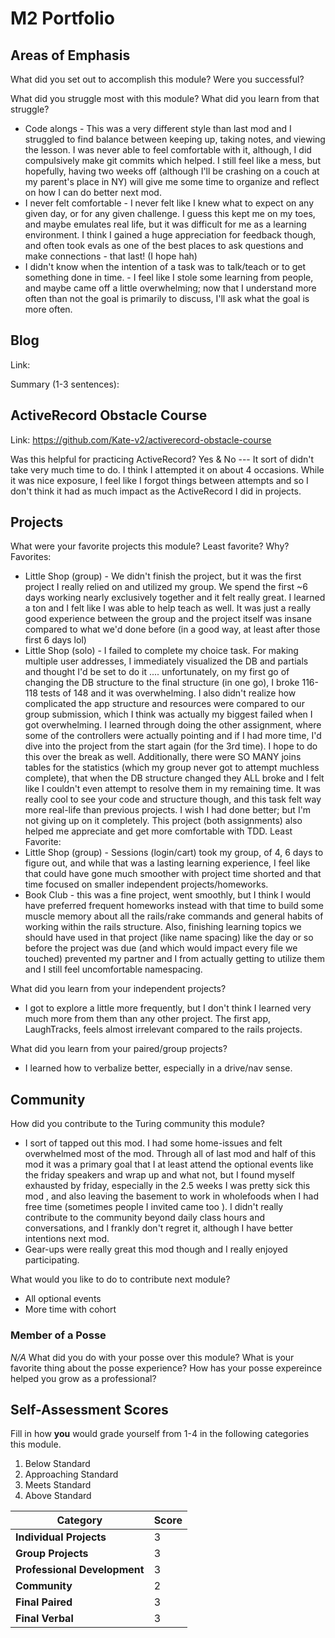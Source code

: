 # M2 Portfolio

## Areas of Emphasis

What did you set out to accomplish this module? Were you successful?


What did you struggle most with this module? What did you learn from that struggle?
- Code alongs - This was a very different style than last mod and I struggled to find balance between keeping up, taking notes, and viewing the lesson. I was never able to feel comfortable with it, although, I did compulsively make git commits which helped. I still feel like a mess, but hopefully, having two weeks off (although I'll be crashing on a couch at my parent's place in NY) will give me some time to organize and reflect on how I can do better next mod.
- I never felt comfortable - I never felt like I knew what to expect on any given day, or for any given challenge. I guess this kept me on my toes, and maybe emulates real life, but it was difficult for me as a learning environment. I think I gained a huge appreciation for feedback though, and often took evals as one of the best places to ask questions and make connections - that last! (I hope hah)
- I didn't know when the intention of a task was to talk/teach or to get something done in time. - I feel like I stole some learning from people, and maybe came off a little overwhelming; now that I understand more often than not the goal is primarily to discuss, I'll ask what the goal is more often.

## Blog

Link:

Summary (1-3 sentences):

## ActiveRecord Obstacle Course
Link:
https://github.com/Kate-v2/activerecord-obstacle-course

Was this helpful for practicing ActiveRecord?
Yes & No --- It sort of didn't take very much time to do. I think I attempted it on about 4 occasions. While it was nice exposure, I feel like I forgot things between attempts and so I don't think it had as much impact as the ActiveRecord I did in projects.


## Projects

What were your favorite projects this module? Least favorite? Why?
Favorites:
- Little Shop (group) - We didn't finish the project, but it was the first project I really relied on and utilized my group. We spend the first ~6 days working nearly exclusively together and it felt really great. I learned a ton and I felt like I was able to help teach as well. It was just a really good experience between the group and the project itself was insane compared to what we'd done before (in a good way, at least after those first 6 days lol)
- Little Shop (solo) - I failed to complete my choice task. For making multiple user addresses, I immediately visualized the DB and partials and thought I'd be set to do it .... unfortunately, on my first go of changing the DB structure to the final structure (in one go), I broke 116-118 tests of 148 and it was overwhelming. I also didn't realize how complicated the app structure and resources were compared to our group submission, which I think was actually my biggest failed when I got overwhelming. I learned through doing the other assignment, where some of the controllers were actually pointing and if I had more time, I'd dive into the project from the start again (for the 3rd time). I hope to do this over the break as well. Additionally, there were SO MANY joins tables for the statistics (which my group never got to attempt muchless complete), that when the DB structure changed they ALL broke and I felt like I couldn't even attempt to resolve them in my remaining time. It was really cool to see your code and structure though, and this task felt way more real-life than previous projects. I wish I had done better; but I'm not giving up on it completely. This project (both assignments) also helped me appreciate and get more comfortable with TDD.
Least Favorite:
- Little Shop (group) - Sessions (login/cart) took my group, of 4, 6 days to figure out, and while that was a lasting learning experience, I feel like that could have gone much smoother with project time shorted and that time focused on smaller independent projects/homeworks.
- Book Club - this was a fine project, went smoothly, but I think I would have preferred frequent homeworks instead with that time to build some muscle memory about all the rails/rake commands and general habits of working within the rails structure. Also, finishing learning topics we should have used in that project (like name spacing) like the day or so before the project was due (and which would impact every file we touched) prevented my partner and I from actually getting to utilize them and I still feel uncomfortable namespacing.

What did you learn from your independent projects?
- I got to explore a little more frequently, but I don't think I learned very much more from them than any other project. The first app, LaughTracks, feels almost irrelevant compared to the rails projects.


What did you learn from your paired/group projects?
- I learned how to verbalize better, especially in a drive/nav sense.


## Community

How did you contribute to the Turing community this module?
- I sort of tapped out this mod. I had some home-issues and felt overwhelmed most of the mod. Through all of last mod and half of this mod it was a primary goal that I at least attend the optional events like the friday speakers and wrap up and what not, but I found myself exhausted by friday, especially in the 2.5 weeks I was pretty sick this mod , and also leaving the basement to work in wholefoods when I had free time (sometimes people I invited came too ). I didn't really contribute to the community beyond daily class hours and conversations, and I frankly don't regret it, although I have better intentions next mod.
- Gear-ups were really great this mod though and I really enjoyed participating.


What would you like to do to contribute next module?
- All optional events
- More time with cohort

### Member of a Posse

*N/A*
What did you do with your posse over this module?
What is your favorite thing about the posse experience?
How has your posse expereince helped you grow as a professional?

## Self-Assessment Scores

Fill in how **you** would grade yourself from 1-4 in the following categories this module.

1. Below Standard
2. Approaching Standard
3. Meets Standard
4. Above Standard


| Category                     | Score |
| -----------------------------| ----- |
| **Individual Projects**      |   3   |
| **Group Projects**           |   3   |
| **Professional Development** |   3   |
| **Community**                |   2   |
| **Final Paired**             |   3   |
| **Final Verbal**             |   3   |

